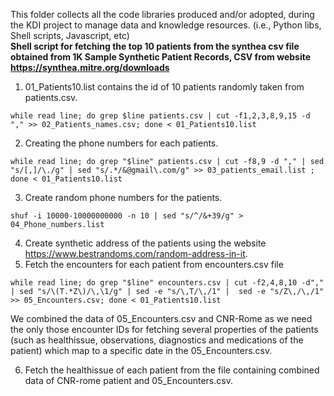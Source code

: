 This folder collects all the code libraries produced and/or adopted, during the KDI project to manage data and knowledge resources.
(i.e., Python libs, Shell scripts, Javascript, etc)
</br>
**Shell script for fetching the top 10 patients from the synthea csv file obtained from 1K Sample Synthetic Patient Records, CSV from website  https://synthea.mitre.org/downloads**
1. 01_Patients10.list contains the id of 10 patients randomly taken from patients.csv.
```
while read line; do grep $line patients.csv | cut -f1,2,3,8,9,15 -d "," >> 02_Patients_names.csv; done < 01_Patients10.list 
```
2. Creating the phone numbers for each patients.
```
while read line; do grep "$line" patients.csv | cut -f8,9 -d "," | sed "s/[,]/\./g" | sed "s/.*/&@gmail\.com/g" >> 03_patients_email.list ; done < 01_Patients10.list
```
3. Create random phone numbers for the patients. 
```
shuf -i 10000-10000000000 -n 10 | sed "s/^/&+39/g" > 04_Phone_numbers.list
```
4. Create synthetic address of the patients using the website https://www.bestrandoms.com/random-address-in-it.
5. Fetch the encounters for each patient from encounters.csv file
```
while read line; do grep "$line" encounters.csv | cut -f2,4,8,10 -d"," | sed "s/\(T.*Z\)/\,\1/g" | sed -e "s/\,T/\,/1" |  sed -e "s/Z\,/\,/1" >> 05_Encounters.csv; done < 01_Patients10.list
```
We combined the data of 05_Encounters.csv and CNR-Rome as we need the only those encounter IDs for fetching several properties of the patients (such as healthissue, observations, diagnostics and medications of the patient) which map to a specific date in the 05_Encounters.csv. 

6. Fetch the healthissue of each patient from the file containing combined data of CNR-rome patient and 05_Encounters.csv. 
